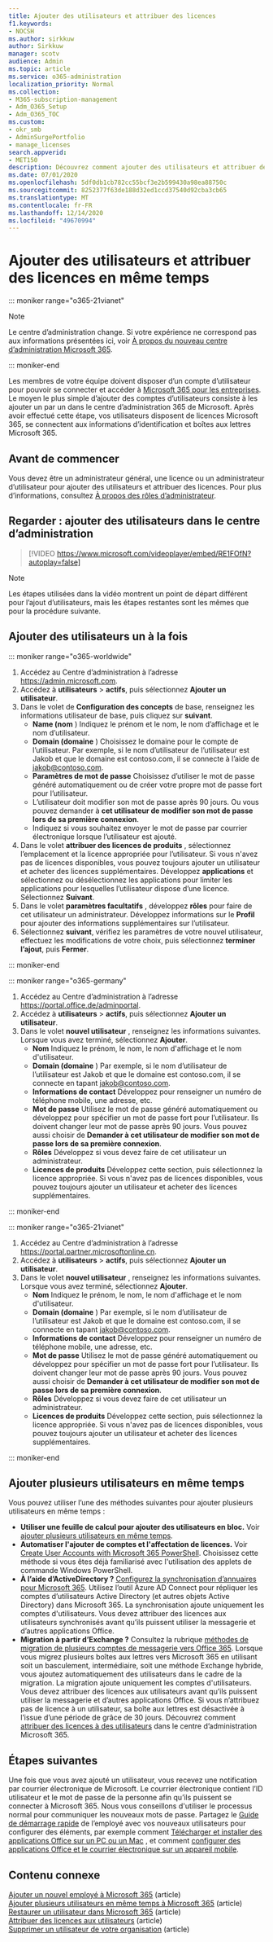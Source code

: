 ```yaml
---
title: Ajouter des utilisateurs et attribuer des licences
f1.keywords:
- NOCSH
ms.author: sirkkuw
author: Sirkkuw
manager: scotv
audience: Admin
ms.topic: article
ms.service: o365-administration
localization_priority: Normal
ms.collection:
- M365-subscription-management
- Adm_O365_Setup
- Adm_O365_TOC
ms.custom:
- okr_smb
- AdminSurgePortfolio
- manage_licenses
search.appverid:
- MET150
description: Découvrez comment ajouter des utilisateurs et attribuer des licences à Microsoft 365 en même temps.
ms.date: 07/01/2020
ms.openlocfilehash: 5df0db1cb782cc55bcf3e2b599430a98ea88750c
ms.sourcegitcommit: 8252377f63de188d32ed1ccd37540d92cba3cb65
ms.translationtype: MT
ms.contentlocale: fr-FR
ms.lasthandoff: 12/14/2020
ms.locfileid: "49670994"
---
```

# <a name="add-users-and-assign-licenses-at-the-same-time"></a>Ajouter des utilisateurs et attribuer des licences en même temps

::: moniker range="o365-21vianet"

> [!NOTE]
> Le centre d’administration change. Si votre expérience ne correspond pas aux informations présentées ici, voir [À propos du nouveau centre d’administration Microsoft 365](https://docs.microsoft.com/microsoft-365/admin/microsoft-365-admin-center-preview?view=o365-21vianet).

::: moniker-end

Les membres de votre équipe doivent disposer d’un compte d’utilisateur pour pouvoir se connecter et accéder à [Microsoft 365 pour les entreprises](https://www.microsoft.com/microsoft-365/business). Le moyen le plus simple d’ajouter des comptes d’utilisateurs consiste à les ajouter un par un dans le centre d’administration 365 de Microsoft. Après avoir effectué cette étape, vos utilisateurs disposent de licences Microsoft 365, se connectent aux informations d’identification et boîtes aux lettres Microsoft 365.

## <a name="before-you-begin"></a>Avant de commencer

Vous devez être un administrateur général, une licence ou un administrateur d’utilisateur pour ajouter des utilisateurs et attribuer des licences. Pour plus d’informations, consultez [À propos des rôles d’administrateur](../../admin/add-users/about-admin-roles.md).

## <a name="watch-add-users-in-the-admin-center"></a>Regarder : ajouter des utilisateurs dans le centre d’administration

> [!VIDEO https://www.microsoft.com/videoplayer/embed/RE1FOfN?autoplay=false]

> [!NOTE]
> Les étapes utilisées dans la vidéo montrent un point de départ différent pour l’ajout d’utilisateurs, mais les étapes restantes sont les mêmes que pour la procédure suivante.

## <a name="add-users-one-at-a-time"></a>Ajouter des utilisateurs un à la fois

::: moniker range="o365-worldwide"

1. Accédez au Centre d’administration à l’adresse <https://admin.microsoft.com>.
2. Accédez à **utilisateurs** > **actifs**, puis sélectionnez **Ajouter un utilisateur**.
3. Dans le volet de **Configuration des concepts** de base, renseignez les informations utilisateur de base, puis cliquez sur **suivant**.
    - **Name (nom** ) Indiquez le prénom et le nom, le nom d’affichage et le nom d’utilisateur.
    - **Domain (domaine** ) Choisissez le domaine pour le compte de l’utilisateur. Par exemple, si le nom d’utilisateur de l’utilisateur est Jakob et que le domaine est contoso.com, il se connecte à l’aide de jakob@contoso.com.
    - **Paramètres de mot de passe** Choisissez d’utiliser le mot de passe généré automatiquement ou de créer votre propre mot de passe fort pour l’utilisateur.
    - L’utilisateur doit modifier son mot de passe après 90 jours. Ou vous pouvez demander à **cet utilisateur de modifier son mot de passe lors de sa première connexion**.
    - Indiquez si vous souhaitez envoyer le mot de passe par courrier électronique lorsque l’utilisateur est ajouté.
4. Dans le volet **attribuer des licences de produits** , sélectionnez l’emplacement et la licence appropriée pour l’utilisateur. Si vous n'avez pas de licences disponibles, vous pouvez toujours ajouter un utilisateur et acheter des licences supplémentaires. Développez **applications** et sélectionnez ou désélectionnez les applications pour limiter les applications pour lesquelles l’utilisateur dispose d’une licence. Sélectionnez **Suivant**.
5. Dans le volet **paramètres facultatifs** , développez **rôles** pour faire de cet utilisateur un administrateur. Développez informations sur le **Profil** pour ajouter des informations supplémentaires sur l’utilisateur.
6. Sélectionnez **suivant**, vérifiez les paramètres de votre nouvel utilisateur, effectuez les modifications de votre choix, puis sélectionnez **terminer l’ajout**, puis **Fermer**.

::: moniker-end

::: moniker range="o365-germany"

1. Accédez au Centre d’administration à l’adresse <https://portal.office.de/adminportal>.
2. Accédez à **utilisateurs** > **actifs**, puis sélectionnez **Ajouter un utilisateur**.
3. Dans le volet **nouvel utilisateur** , renseignez les informations suivantes. Lorsque vous avez terminé, sélectionnez **Ajouter**.
    - **Nom** Indiquez le prénom, le nom, le nom d'affichage et le nom d'utilisateur.
    - **Domain (domaine** ) Par exemple, si le nom d’utilisateur de l’utilisateur est Jakob et que le domaine est contoso.com, il se connecte en tapant jakob@contoso.com.
    - **Informations de contact** Développez pour renseigner un numéro de téléphone mobile, une adresse, etc.
    - **Mot de passe** Utilisez le mot de passe généré automatiquement ou développez pour spécifier un mot de passe fort pour l’utilisateur. Ils doivent changer leur mot de passe après 90 jours. Vous pouvez aussi choisir de **Demander à cet utilisateur de modifier son mot de passe lors de sa première connexion**.
    - **Rôles** Développez si vous devez faire de cet utilisateur un administrateur.
    - **Licences de produits** Développez cette section, puis sélectionnez la licence appropriée. Si vous n'avez pas de licences disponibles, vous pouvez toujours ajouter un utilisateur et acheter des licences supplémentaires.

::: moniker-end

::: moniker range="o365-21vianet"

1. Accédez au Centre d’administration à l’adresse <https://portal.partner.microsoftonline.cn>.
2. Accédez à **utilisateurs** > **actifs**, puis sélectionnez **Ajouter un utilisateur**.
3. Dans le volet **nouvel utilisateur** , renseignez les informations suivantes. Lorsque vous avez terminé, sélectionnez **Ajouter**.
    - **Nom** Indiquez le prénom, le nom, le nom d'affichage et le nom d'utilisateur.
    - **Domain (domaine** ) Par exemple, si le nom d’utilisateur de l’utilisateur est Jakob et que le domaine est contoso.com, il se connecte en tapant jakob@contoso.com.
    - **Informations de contact** Développez pour renseigner un numéro de téléphone mobile, une adresse, etc.
    - **Mot de passe** Utilisez le mot de passe généré automatiquement ou développez pour spécifier un mot de passe fort pour l’utilisateur. Ils doivent changer leur mot de passe après 90 jours. Vous pouvez aussi choisir de **Demander à cet utilisateur de modifier son mot de passe lors de sa première connexion**.
    - **Rôles** Développez si vous devez faire de cet utilisateur un administrateur.
    - **Licences de produits** Développez cette section, puis sélectionnez la licence appropriée. Si vous n'avez pas de licences disponibles, vous pouvez toujours ajouter un utilisateur et acheter des licences supplémentaires.

::: moniker-end

## <a name="add-multiple-users-at-the-same-time"></a>Ajouter plusieurs utilisateurs en même temps

Vous pouvez utiliser l’une des méthodes suivantes pour ajouter plusieurs utilisateurs en même temps :

- **Utiliser une feuille de calcul pour ajouter des utilisateurs en bloc.** Voir [ajouter plusieurs utilisateurs en même temps](https://docs.microsoft.com/microsoft-365/enterprise/add-several-users-at-the-same-time).
- **Automatiser l'ajouter de comptes et l'affectation de licences.** Voir [Create User Accounts with Microsoft 365 PowerShell](https://docs.microsoft.com/microsoft-365/enterprise/create-user-accounts-with-microsoft-365-powershell). Choisissez cette méthode si vous êtes déjà familiarisé avec l'utilisation des applets de commande Windows PowerShell.
- **À l’aide d’ActiveDirectory ?** [Configurez la synchronisation d’annuaires pour Microsoft 365](https://docs.microsoft.com/microsoft-365/enterprise/set-up-directory-synchronization). Utilisez l’outil Azure AD Connect pour répliquer les comptes d’utilisateurs Active Directory (et autres objets Active Directory) dans Microsoft 365. La synchronisation ajoute uniquement les comptes d'utilisateurs. Vous devez attribuer des licences aux utilisateurs synchronisés avant qu’ils puissent utiliser la messagerie et d’autres applications Office.
- **Migration à partir d’Exchange ?** Consultez la rubrique [méthodes de migration de plusieurs comptes de messagerie vers Office 365](https://docs.microsoft.com/Exchange/mailbox-migration/mailbox-migration). Lorsque vous migrez plusieurs boîtes aux lettres vers Microsoft 365 en utilisant soit un basculement, intermédiaire, soit une méthode Exchange hybride, vous ajoutez automatiquement des utilisateurs dans le cadre de la migration. La migration ajoute uniquement les comptes d'utilisateurs. Vous devez attribuer des licences aux utilisateurs avant qu’ils puissent utiliser la messagerie et d’autres applications Office. Si vous n’attribuez pas de licence à un utilisateur, sa boîte aux lettres est désactivée à l’issue d’une période de grâce de 30 jours. Découvrez comment [attribuer des licences à des utilisateurs](../manage/assign-licenses-to-users.md) dans le centre d’administration Microsoft 365.

## <a name="next-steps"></a>Étapes suivantes

Une fois que vous avez ajouté un utilisateur, vous recevez une notification par courrier électronique de Microsoft. Le courrier électronique contient l’ID utilisateur et le mot de passe de la personne afin qu’ils puissent se connecter à Microsoft 365. Nous vous conseillons d'utiliser le processus normal pour communiquer les nouveaux mots de passe. Partagez le [Guide de démarrage rapide](https://support.microsoft.com/office/b9700090-ce64-4046-ab92-ce8488a7bc0f) de l’employé avec vos nouveaux utilisateurs pour configurer des éléments, par exemple comment [Télécharger et installer des applications Office sur un PC ou un Mac](https://support.microsoft.com/office/4414eaaf-0478-48be-9c42-23adc4716658) , et comment [configurer des applications Office et le courrier électronique sur un appareil mobile](https://support.microsoft.com/office/7dabb6cb-0046-40b6-81fe-767e0b1f014f).

## <a name="related-content"></a>Contenu connexe

[Ajouter un nouvel employé à Microsoft 365](add-new-employee.md) (article) \
[Ajouter plusieurs utilisateurs en même temps à Microsoft 365](https://docs.microsoft.com/microsoft-365/enterprise/add-several-users-at-the-same-time) (article) \
[Restaurer un utilisateur dans Microsoft 365](restore-user.md) (article) \
[Attribuer des licences aux utilisateurs](../manage/assign-licenses-to-users.md) (article) \
[Supprimer un utilisateur de votre organisation](delete-a-user.md) (article)
